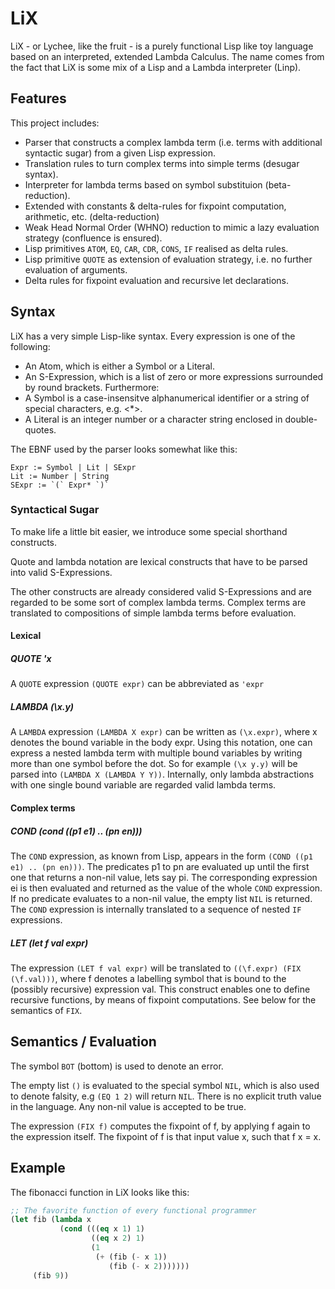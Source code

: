 # LiX

LiX - or Lychee, like the fruit - is a purely functional Lisp like toy language based on an interpreted, extended Lambda Calculus.
The name comes from the fact that LiX is some mix of a Lisp and a Lambda interpreter (Linp).

## Features
This project includes: 
* Parser that constructs a complex lambda term (i.e. terms with additional syntactic sugar) from a given Lisp expression.
* Translation rules to turn complex terms into simple terms (desugar syntax).
* Interpreter for lambda terms based on symbol substituion (beta-reduction).
* Extended with constants & delta-rules for fixpoint computation, arithmetic, etc. (delta-reduction)
* Weak Head Normal Order (WHNO) reduction to mimic a lazy evaluation strategy (confluence is ensured).
* Lisp primitives `ATOM`, `EQ`, `CAR`, `CDR`, `CONS`, `IF` realised as delta rules. 
* Lisp primitive `QUOTE` as extension of evaluation strategy, i.e. no further evaluation of arguments.
* Delta rules for fixpoint evaluation and recursive let declarations.


## Syntax
LiX has a very simple Lisp-like syntax. Every expression is one of the following:
- An Atom, which is either a Symbol or a Literal.
- An S-Expression, which is a list of zero or more expressions surrounded by round brackets.
Furthermore:
- A Symbol is a case-insensitve alphanumerical identifier or a string of special characters, e.g. <*>.
- A Literal is an integer number or a character string enclosed in double-quotes.

The EBNF used by the parser looks somewhat like this:
```
Expr := Symbol | Lit | SExpr
Lit := Number | String
SExpr := `(` Expr* `)`
```

### Syntactical Sugar
To make life a little bit easier, we introduce some special shorthand constructs.

Quote and lambda notation are lexical constructs that have to be parsed into valid S-Expressions. 

The other constructs are already considered valid S-Expressions and are regarded to be some sort of complex lambda terms.
Complex terms are translated to compositions of simple lambda terms before evaluation.

#### Lexical
##### QUOTE 'x
A `QUOTE` expression `(QUOTE expr)` can be abbreviated as `'expr`

##### LAMBDA (\x.y)
A `LAMBDA` expression `(LAMBDA X expr)` can be written as `(\x.expr)`, where x denotes the bound variable in the body expr.
Using this notation, one can express a nested lambda term with multiple bound variables by writing more than one symbol before the dot.
So for example `(\x y.y)` will be parsed into `(LAMBDA X (LAMBDA Y Y))`. 
Internally, only lambda abstractions with one single bound variable are regarded valid lambda terms.

#### Complex terms
##### COND (cond ((p1 e1) .. (pn en)))
The `COND` expression, as known from Lisp, appears in the form `(COND ((p1 e1) .. (pn en)))`. The predicates p1 to pn are evaluated up until the first one that returns a non-nil value, lets say pi. The corresponding expression ei is then evaluated and returned as the value of the whole `COND` expression. If no predicate evaluates to a non-nil value, the empty list `NIL` is returned. The `COND` expression is internally translated to a sequence of nested `IF` expressions.

##### LET (let f val expr)
The expression `(LET f val expr)` will be translated to `((\f.expr) (FIX (\f.val)))`, 
where f denotes a labelling symbol that is bound to the (possibly recursive) expression val. This construct enables one to define recursive functions, by means of fixpoint computations. See below for the semantics of `FIX`.


## Semantics / Evaluation
The symbol `BOT` (bottom) is used to denote an error.

The empty list `()` is evaluated to the special symbol `NIL`, which is also used to denote falsity, e.g `(EQ 1 2)` will return `NIL`. There is no explicit truth value in the language. Any non-nil value is accepted to be true.

The expression `(FIX f)` computes the fixpoint of f, by applying f again to the expression itself. The fixpoint of f is that input value x, such that f x = x. 


## Example
The fibonacci function in LiX looks like this:
```lisp
;; The favorite function of every functional programmer
(let fib (lambda x
           (cond (((eq x 1) 1)
                  ((eq x 2) 1)
                  (1
                   (+ (fib (- x 1))
                      (fib (- x 2)))))))
     (fib 9))
```
